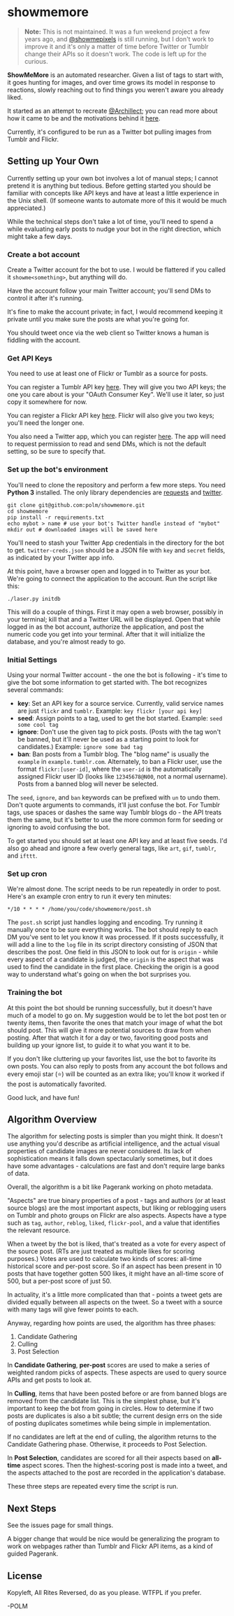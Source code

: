 # showmemore

> **Note:** This is not maintained. It was a fun weekend project a few years
> ago, and [@showmepixels](https://twitter.com/showmepixels) is still running,
> but I don't work to improve it and it's only a matter of time before Twitter
> or Tumblr change their APIs so it doesn't work. The code is left up for the
> curious. 

**ShowMeMore** is an automated researcher. Given a list of tags to start with,
it goes hunting for images, and over time grows its model in response to
reactions, slowly reaching out to find things you weren't aware you already
liked. 

It started as an attempt to recreate
[@Archillect](https://twitter.com/archillect); you can read more about how it
came to be and the motivations behind it
[here](https://www.dampfkraft.com/by-id/2931e31b.html#The-Laser-Syriacum). 

Currently, it's configured to be run as a Twitter bot pulling images from
Tumblr and Flickr. 

## Setting up Your Own

Currently setting up your own bot involves a lot of manual steps; I cannot
pretend it is anything but tedious. Before getting started you should be
familiar with concepts like API keys and have at least a little experience in
the Unix shell. (If someone wants to automate more of this it would be much
appreciated.)

While the technical steps don't take a lot of time, you'll need to spend a
while evaluating early posts to nudge your bot in the right direction, which
might take a few days. 

### Create a bot account

Create a Twitter account for the bot to use. I would be flattered if you called
it `showme<something>`, but anything will do.

Have the account follow your main Twitter account; you'll send DMs to control
it after it's running. 

It's fine to make the account private; in fact, I would recommend keeping it
private until you make sure the posts are what you're going for.

You should tweet once via the web client so Twitter knows a human is fiddling
with the account.

### Get API Keys

You need to use at least one of Flickr or Tumblr as a source for posts.

You can register a Tumblr API key
[here](https://www.tumblr.com/docs/en/api/v2). They will give you two API keys;
the one you care about is your "OAuth Consumer Key". We'll use it later, so
just copy it somewhere for now.

You can register a Flickr API key
[here](https://www.flickr.com/services/api/misc.api_keys.html). Flickr will
also give you two keys; you'll need the longer one.

You also need a Twitter app, which you can register
[here](https://apps.twitter.com/). The app will need to request permission to
read and send DMs, which is not the default setting, so be sure to specify that.

### Set up the bot's environment

You'll need to clone the repository and perform a few more steps. You need
**Python 3** installed. The only library dependencies are
[requests](http://docs.python-requests.org/en/master/) and
[twitter](https://github.com/sixohsix/twitter).

    git clone git@github.com:polm/showmemore.git
    cd showmemore
    pip install -r requirements.txt
    echo mybot > name # use your bot's Twitter handle instead of "mybot"
    mkdir out # downloaded images will be saved here

You'll need to stash your Twitter App credentials in the directory for the bot
to get. `twitter-creds.json` should be a JSON file with `key` and `secret`
fields, as indicated by your Twitter app info.

At this point, have a browser open and logged in to Twitter as your bot. We're
going to connect the application to the account. Run the script like this:

    ./laser.py initdb

This will do a couple of things. First it may open a web browser, possibly in
your terminal; kill that and a Twitter URL will be displayed. Open that while
logged in as the bot account, authorize the application, and post the numeric
code you get into your terminal. After that it will initialize the database,
and you're almost ready to go.

### Initial Settings

Using your normal Twitter account - the one the bot is following - it's time to
give the bot some information to get started with. The bot recognizes several commands:

- **key**: Set an API key for a source service. Currently, valid service names are just `flickr` and `tumblr`. Example: `key flickr [your api key]` 
- **seed**: Assign points to a tag, used to get the bot started. Example: `seed some cool tag`
- **ignore**: Don't use the given tag to pick posts. (Posts with the tag won't be banned, but it'll never be used as a starting point to look for candidates.) Example: `ignore some bad tag`
- **ban**: Ban posts from a Tumblr blog. The "blog name" is usually the `example` in `example.tumblr.com`. Alternately, to ban a Flickr user, use the format `flickr:[user-id]`, where the `user-id` is the automatically assigned Flickr user ID (looks like `12345678@N00`, not a normal username). Posts from a banned blog will never be selected.

The `seed`, `ignore`, and `ban` keywords can be prefixed with `un` to undo
them. Don't quote arguments to commands, it'll just confuse the bot. For Tumblr
tags, use spaces or dashes the same way Tumblr blogs do - the API treats them
the same, but it's better to use the more common form for seeding or ignoring
to avoid confusing the bot.

To get started you should set at least one API key and at least five seeds. I'd
also go ahead and ignore a few overly general tags, like `art`, `gif`,
`tumblr`, and `ifttt`.

### Set up cron

We're almost done. The script needs to be run repeatedly in order to post.
Here's an example cron entry to run it every ten minutes:

    */10 * * * * /home/you/code/showmemore/post.sh

The `post.sh` script just handles logging and encoding. Try running it manually
once to be sure everything works. The bot should reply to each DM you've sent
to let you know it was processed. If it posts successfully, it will add a line
to the `log` file in its script directory consisting of JSON that describes the
post. One field in this JSON to look out for is `origin` - while every aspect
of a candidate is judged, the `origin` is the aspect that was used to find the
candidate in the first place. Checking the origin is a good way to understand
what's going on when the bot surprises you.

### Training the bot

At this point the bot should be running successfully, but it doesn't have much
of a model to go on. My suggestion would be to let the bot post ten or twenty
items, then favorite the ones that match your image of what the bot should
post. This will give it more potential sources to draw from when posting. After
that watch it for a day or two, favoriting good posts and building up your
ignore list, to guide it to what you want it to be. 

If you don't like cluttering up your favorites list, use the bot to favorite
its own posts. You can also reply to posts from any account the bot follows and
every emoji star (⭐) will be counted as an extra like; you'll know it worked
if the post is automatically favorited.

Good luck, and have fun!

## Algorithm Overview

The algorithm for selecting posts is simpler than you might think. It doesn't
use anything you'd describe as artificial intelligence, and the actual visual
properties of candidate images are never considered. Its lack of sophistication
means it falls down spectacularly sometimes, but it does have some advantages -
calculations are fast and don't require large banks of data. 

Overall, the algorithm is a bit like Pagerank working on photo metadata. 

"Aspects" are true binary properties of a post - tags and authors (or at least
source blogs) are the most important aspects, but liking or reblogging users on
Tumblr and photo groups on Flickr are also aspects. Aspects have a type such as
`tag`, `author`, `reblog`, `liked`, `flickr-pool`, and a value that identifies
the relevant resource.

When a tweet by the bot is liked, that's treated as a vote for every aspect of
the source post. (RTs are just treated as multiple likes for scoring purposes.)
Votes are used to calculate two kinds of scores: all-time historical score and
per-post score. So if an aspect has been present in 10 posts that have together
gotten 500 likes, it might have an all-time score of 500, but a per-post score
of just 50. 

In actuality, it's a little more complicated than that - points a tweet gets
are divided equally between all aspects on the tweet. So a tweet with a source
with many tags will give fewer points to each.

Anyway, regarding how points are used, the algorithm has three phases:

1. Candidate Gathering
2. Culling
3. Post Selection

In **Candidate Gathering**, **per-post** scores are used to make a series of
weighted random picks of aspects. These aspects are used to query source APIs
and get posts to look at. 

In **Culling**, items that have been posted before or are from banned blogs are
removed from the candidate list. This is the simplest phase, but it's important
to keep the bot from going in circles. How to determine if two posts are
duplicates is also a bit subtle; the current design errs on the side of posting
duplicates sometimes while being simple in implementation. 

If no candidates are left at the end of culling, the algorithm returns to the
Candidate Gathering phase. Otherwise, it proceeds to Post Selection.

In **Post Selection**, candidates are scored for all their aspects based on
**all-time** aspect scores. Then the highest-scoring post is made into a tweet,
and the aspects attached to the post are recorded in the application's
database.

These three steps are repeated every time the script is run.

## Next Steps

See the issues page for small things.

A bigger change that would be nice would be generalizing the program to work on
webpages rather than Tumblr and Flickr API items, as a kind of guided Pagerank. 

## License

Kopyleft, All Rites Reversed, do as you please. WTFPL if you prefer.

-POLM
